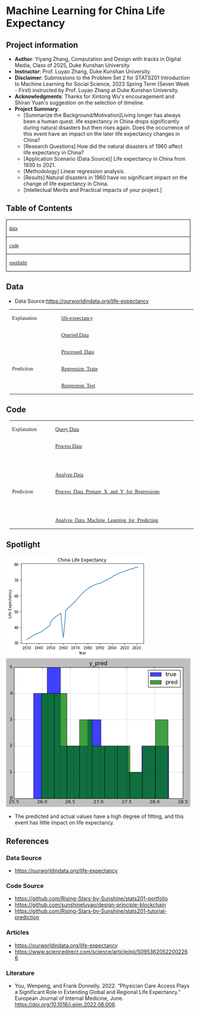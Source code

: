# Machine Learning for China Life Expectancy
## Project information
- **Author**: Yiyang Zhang, Computation and Design with tracks in Digital Media, Class of 2025, Duke Kunshan University
- **Instructor**: Prof. Luyao Zhang, Duke Kunshan University
- **Disclaimer**: Submissions to the Problem Set 2 for STATS201 Introduction to Machine Learning for Social Science, 2023 Spring Term (Seven Week - First) instructed by Prof. Luyao Zhang at Duke Kunshan University.
- **Acknowledgments**: Thanks for Xintong Wu's encouragement and Shiran Yuan's suggestion on the selection of timeline.
- **Project Summary**: 
  - [Summarize the Background/Motivation]Living longer has always been a human quest. life expectancy in China drops significantly during natural disasters but then rises again. Does the occurrence of this event have an impact on the later life expectancy changes in China?
  - [Research Questions] How did the natural disasters of 1960 affect life expectancy in China?
  - [Application Scenario (Data Source)] Life expectancy in China from 1930 to 2021.
  - [Methodology] Linear regression analysis.
  - [Results] Natural disasters in 1960 have no significant impact on the change of life expectancy in China.
  - [Intellectual Merits and Practical impacts of your project.] 

## Table of Contents
<table class="MsoTableGrid" border="1" cellspacing="0" style="border-collapse:collapse;border:none;mso-border-left-alt:0.5000pt solid windowtext;
mso-border-top-alt:0.5000pt solid windowtext;mso-border-right-alt:0.5000pt solid windowtext;mso-border-bottom-alt:0.5000pt solid windowtext;
mso-border-insideh:0.5000pt solid windowtext;mso-border-insidev:0.5000pt solid windowtext;mso-padding-alt:0.0000pt 5.4000pt 0.0000pt 5.4000pt ;"><tbody><tr><td width="426" valign="top" style="width:426.1000pt;padding:0.0000pt 5.4000pt 0.0000pt 5.4000pt ;border-left:1.0000pt solid windowtext;
mso-border-left-alt:0.5000pt solid windowtext;border-right:1.0000pt solid windowtext;mso-border-right-alt:0.5000pt solid windowtext;
border-top:1.0000pt solid windowtext;mso-border-top-alt:0.5000pt solid windowtext;border-bottom:1.0000pt solid windowtext;
mso-border-bottom-alt:0.5000pt solid windowtext;"><p class="MsoNormal"><span style="font-family:Calibri;mso-fareast-font-family:宋体;mso-bidi-font-family:'Times New Roman';
font-size:10.5000pt;mso-font-kerning:1.0000pt;"><a href="https://github.com/Rising-Stars-by-Sunshine/stats201-PS2-Yiyang/tree/main/data">data</a></span><span style="font-family:Calibri;mso-fareast-font-family:宋体;mso-bidi-font-family:'Times New Roman';
font-size:10.5000pt;mso-font-kerning:1.0000pt;"><o:p></o:p></span></p></td></tr><tr><td width="426" valign="top" style="width:426.1000pt;padding:0.0000pt 5.4000pt 0.0000pt 5.4000pt ;border-left:1.0000pt solid windowtext;
mso-border-left-alt:0.5000pt solid windowtext;border-right:1.0000pt solid windowtext;mso-border-right-alt:0.5000pt solid windowtext;
border-top:none;mso-border-top-alt:0.5000pt solid windowtext;border-bottom:1.0000pt solid windowtext;
mso-border-bottom-alt:0.5000pt solid windowtext;"><p class="MsoNormal"><span style="font-family:Calibri;mso-fareast-font-family:宋体;mso-bidi-font-family:'Times New Roman';
font-size:10.5000pt;mso-font-kerning:1.0000pt;"><a href="https://github.com/Rising-Stars-by-Sunshine/stats201-PS2-Yiyang/tree/main/code">code</a></span><span style="font-family:Calibri;mso-fareast-font-family:宋体;mso-bidi-font-family:'Times New Roman';
font-size:10.5000pt;mso-font-kerning:1.0000pt;"><o:p></o:p></span></p></td></tr><tr><td width="426" valign="top" style="width:426.1000pt;padding:0.0000pt 5.4000pt 0.0000pt 5.4000pt ;border-left:1.0000pt solid windowtext;
mso-border-left-alt:0.5000pt solid windowtext;border-right:1.0000pt solid windowtext;mso-border-right-alt:0.5000pt solid windowtext;
border-top:none;mso-border-top-alt:0.5000pt solid windowtext;border-bottom:1.0000pt solid windowtext;
mso-border-bottom-alt:0.5000pt solid windowtext;"><p class="MsoNormal"><span style="font-family:Calibri;mso-fareast-font-family:宋体;mso-bidi-font-family:'Times New Roman';
font-size:10.5000pt;mso-font-kerning:1.0000pt;"><a href="https://github.com/Rising-Stars-by-Sunshine/stats201-PS2-Yiyang/tree/main/spotlight">spotlight</a></span><span style="font-family:Calibri;mso-fareast-font-family:宋体;mso-bidi-font-family:'Times New Roman';
font-size:10.5000pt;mso-font-kerning:1.0000pt;"><o:p></o:p></span></p></td></tr></tbody></table>


## Data
- Data Source:https://ourworldindata.org/life-expectancy
<table class="MsoNormalTable" border="0" cellspacing="0" style="border-collapse:collapse;margin-left:6.7500pt;mso-table-layout-alt:fixed;
border:none;mso-padding-alt:0.0000pt 5.4000pt 0.0000pt 5.4000pt ;"><tbody><tr style="height:31.1000pt;"><td width="104" valign="top" rowspan="3" style="width:104.0000pt;padding:0.0000pt 5.4000pt 0.0000pt 5.4000pt ;border-left:none;
mso-border-left-alt:none;border-right:none;mso-border-right-alt:none;
border-top:none;mso-border-top-alt:none;border-bottom:none;
mso-border-bottom-alt:none;"><p class="MsoNormal" style="mso-pagination:widow-orphan;"><span style="font-family:'Times New Roman Regular';mso-fareast-font-family:宋体;font-size:10.5000pt;
mso-font-kerning:1.0000pt;">Explanation</span><span style="font-family:'Times New Roman Regular';mso-fareast-font-family:宋体;font-size:10.5000pt;
mso-font-kerning:1.0000pt;"><o:p></o:p></span></p></td><td width="339" valign="top" style="width:339.7500pt;padding:0.0000pt 5.4000pt 0.0000pt 5.4000pt ;border-left:none;
mso-border-left-alt:none;border-right:none;mso-border-right-alt:none;
border-top:none;mso-border-top-alt:none;border-bottom:none;
mso-border-bottom-alt:none;"><p class="MsoNormal" style="mso-pagination:widow-orphan;"><span style="font-family:'Times New Roman Regular';mso-fareast-font-family:宋体;font-size:10.5000pt;
mso-font-kerning:1.0000pt;"><a href="https://github.com/Rising-Stars-by-Sunshine/stats201-PS2-Yiyang/blob/main/data/Queried_Data/life-expectancy.csv">life-expectancy</a></span><span style="font-family:'Times New Roman Regular';mso-fareast-font-family:宋体;font-size:10.5000pt;
mso-font-kerning:1.0000pt;"><o:p></o:p></span></p></td></tr><tr style="height:31.1000pt;"><td width="339" valign="top" style="width:339.7500pt;padding:0.0000pt 5.4000pt 0.0000pt 5.4000pt ;border-left:none;
mso-border-left-alt:none;border-right:none;mso-border-right-alt:none;
border-top:none;mso-border-top-alt:none;border-bottom:none;
mso-border-bottom-alt:none;"><p class="MsoNormal" style="mso-pagination:widow-orphan;"><span style="font-family:'Times New Roman Regular';mso-fareast-font-family:宋体;font-size:10.5000pt;
mso-font-kerning:1.0000pt;"><a href="https://github.com/Rising-Stars-by-Sunshine/stats201-PS2-Yiyang/blob/main/data/Queried_Data/HL.csv">Queried Data</a></span><span style="font-family:'Times New Roman Regular';mso-fareast-font-family:宋体;font-size:10.5000pt;
mso-font-kerning:1.0000pt;"><o:p></o:p></span></p></td></tr><tr style="height:31.1000pt;"><td width="339" valign="top" style="width:339.7500pt;padding:0.0000pt 5.4000pt 0.0000pt 5.4000pt ;border-left:none;
mso-border-left-alt:none;border-right:none;mso-border-right-alt:none;
border-top:none;mso-border-top-alt:none;border-bottom:none;
mso-border-bottom-alt:none;"><p class="MsoNormal" style="mso-pagination:widow-orphan;"><span style="font-family:'Times New Roman Regular';mso-fareast-font-family:宋体;font-size:10.5000pt;
mso-font-kerning:1.0000pt;"><a href="https://github.com/Rising-Stars-by-Sunshine/stats201-PS2-Yiyang/blob/main/data/Processed_Data/CHL.csv">Processed Data</a></span><span style="font-family:'Times New Roman Regular';mso-fareast-font-family:宋体;font-size:10.5000pt;
mso-font-kerning:1.0000pt;"><o:p></o:p></span></p></td></tr><tr style="height:31.1000pt;"><td width="104" valign="top" rowspan="2" style="width:104.0000pt;padding:0.0000pt 5.4000pt 0.0000pt 5.4000pt ;border-left:none;
mso-border-left-alt:none;border-right:none;mso-border-right-alt:none;
border-top:none;mso-border-top-alt:none;border-bottom:none;
mso-border-bottom-alt:none;"><p class="MsoNormal" style="mso-pagination:widow-orphan;"><span style="font-family:'Times New Roman Regular';mso-fareast-font-family:宋体;font-size:10.5000pt;
mso-font-kerning:1.0000pt;">Prediction</span><span style="font-family:'Times New Roman Regular';mso-fareast-font-family:宋体;font-size:10.5000pt;
mso-font-kerning:1.0000pt;"><o:p></o:p></span></p></td><td width="339" valign="top" style="width:339.7500pt;padding:0.0000pt 5.4000pt 0.0000pt 5.4000pt ;border-left:none;
mso-border-left-alt:none;border-right:none;mso-border-right-alt:none;
border-top:none;mso-border-top-alt:none;border-bottom:none;
mso-border-bottom-alt:none;"><p class="MsoNormal" style="mso-pagination:widow-orphan;"><span style="font-family:'Times New Roman Regular';mso-fareast-font-family:宋体;font-size:10.5000pt;
mso-font-kerning:1.0000pt;"><a href="https://github.com/Rising-Stars-by-Sunshine/stats201-PS2-Yiyang/blob/main/data/Processed_Data/Regression_Train.csv">Regression Train</a></span><span style="font-family:'Times New Roman Regular';mso-fareast-font-family:宋体;font-size:10.5000pt;
mso-font-kerning:1.0000pt;"><o:p></o:p></span></p></td></tr><tr style="height:16.7500pt;"><td width="339" valign="top" style="width:339.7500pt;padding:0.0000pt 5.4000pt 0.0000pt 5.4000pt ;border-left:none;
mso-border-left-alt:none;border-right:none;mso-border-right-alt:none;
border-top:none;mso-border-top-alt:none;border-bottom:none;
mso-border-bottom-alt:none;"><p class="MsoNormal" style="mso-pagination:widow-orphan;"><span style="font-family:'Times New Roman Regular';mso-fareast-font-family:宋体;font-size:10.5000pt;
mso-font-kerning:1.0000pt;"><a href="https://github.com/Rising-Stars-by-Sunshine/stats201-PS2-Yiyang/blob/main/data/Processed_Data/Regression_Test.csv">Regression Test</a></span><span style="font-family:'Times New Roman Regular';mso-fareast-font-family:宋体;font-size:10.5000pt;
mso-font-kerning:1.0000pt;"><o:p></o:p></span></p></td></tr></tbody></table>

## Code
<table class="MsoNormalTable" border="0" cellspacing="0" style="border-collapse:collapse;margin-left:6.7500pt;mso-table-layout-alt:fixed;
border:none;mso-padding-alt:0.0000pt 5.4000pt 0.0000pt 5.4000pt ;"><tbody><tr style="height:31.1000pt;"><td width="104" valign="top" rowspan="3" style="width:104.0000pt;padding:0.0000pt 5.4000pt 0.0000pt 5.4000pt ;border-left:none;
mso-border-left-alt:none;border-right:none;mso-border-right-alt:none;
border-top:none;mso-border-top-alt:none;border-bottom:none;
mso-border-bottom-alt:none;"><p class="MsoNormal" style="mso-pagination:widow-orphan;"><span style="font-family:'Times New Roman Regular';mso-fareast-font-family:宋体;font-size:10.5000pt;
mso-font-kerning:1.0000pt;">Explanation</span><span style="font-family:'Times New Roman Regular';mso-fareast-font-family:宋体;font-size:10.5000pt;
mso-font-kerning:1.0000pt;"><o:p></o:p></span></p></td><td width="339" valign="top" style="width:339.7500pt;padding:0.0000pt 5.4000pt 0.0000pt 5.4000pt ;border-left:none;
mso-border-left-alt:none;border-right:none;mso-border-right-alt:none;
border-top:none;mso-border-top-alt:none;border-bottom:none;
mso-border-bottom-alt:none;"><p class="MsoNormal" style="mso-pagination:widow-orphan;"><span style="font-family:'Times New Roman Regular';mso-fareast-font-family:宋体;font-size:10.5000pt;
mso-font-kerning:1.0000pt;"><a href="https://github.com/Rising-Stars-by-Sunshine/stats201-PS2-Yiyang/blob/main/code/Query_Data.ipynb" title="Query_Data.ipynb">Query&nbsp;Data</a></span><span style="font-family:'Times New Roman Regular';mso-fareast-font-family:宋体;font-size:10.5000pt;
mso-font-kerning:1.0000pt;"><o:p></o:p></span></p></td></tr><tr style="height:31.1000pt;"><td width="339" valign="top" style="width:339.7500pt;padding:0.0000pt 5.4000pt 0.0000pt 5.4000pt ;border-left:none;
mso-border-left-alt:none;border-right:none;mso-border-right-alt:none;
border-top:none;mso-border-top-alt:none;border-bottom:none;
mso-border-bottom-alt:none;"><p class="MsoNormal" style="mso-pagination:widow-orphan;"><span style="font-family:'Times New Roman Regular';mso-fareast-font-family:宋体;font-size:10.5000pt;
mso-font-kerning:1.0000pt;"><a href="https://github.com/Rising-Stars-by-Sunshine/stats201-PS2-Yiyang/blob/main/code/Process_Data.ipynb" title="Process_Data.ipynb">Process&nbsp;Data</a></span><span style="font-family:'Times New Roman Regular';mso-fareast-font-family:宋体;font-size:10.5000pt;
mso-font-kerning:1.0000pt;"><o:p></o:p></span></p><p class="MsoNormal" style="mso-pagination:widow-orphan;"><span style="font-family:'Times New Roman Regular';mso-fareast-font-family:宋体;font-size:10.5000pt;
mso-font-kerning:1.0000pt;"><o:p>&nbsp;</o:p></span></p></td></tr><tr style="height:31.1000pt;"><td width="339" valign="top" style="width:339.7500pt;padding:0.0000pt 5.4000pt 0.0000pt 5.4000pt ;border-left:none;
mso-border-left-alt:none;border-right:none;mso-border-right-alt:none;
border-top:none;mso-border-top-alt:none;border-bottom:none;
mso-border-bottom-alt:none;"><p class="MsoNormal" style="mso-pagination:widow-orphan;"><span style="font-family:'Times New Roman Regular';mso-fareast-font-family:宋体;font-size:10.5000pt;
mso-font-kerning:1.0000pt;"><a href="https://github.com/Rising-Stars-by-Sunshine/stats201-PS2-Yiyang/blob/main/code/Analyze_Data_ipynb.ipynb" title="Analyze_Data_ipynb.ipynb">Analyze&nbsp;Data</a></span><span style="font-family:'Times New Roman Regular';mso-fareast-font-family:宋体;font-size:10.5000pt;
mso-font-kerning:1.0000pt;"><o:p></o:p></span></p></td></tr><tr style="height:31.1000pt;"><td width="104" valign="top" rowspan="2" style="width:104.0000pt;padding:0.0000pt 5.4000pt 0.0000pt 5.4000pt ;border-left:none;
mso-border-left-alt:none;border-right:none;mso-border-right-alt:none;
border-top:none;mso-border-top-alt:none;border-bottom:none;
mso-border-bottom-alt:none;"><p class="MsoNormal" style="mso-pagination:widow-orphan;"><span style="font-family:'Times New Roman Regular';mso-fareast-font-family:宋体;font-size:10.5000pt;
mso-font-kerning:1.0000pt;">Prediction</span><span style="font-family:'Times New Roman Regular';mso-fareast-font-family:宋体;font-size:10.5000pt;
mso-font-kerning:1.0000pt;"><o:p></o:p></span></p></td><td width="339" valign="top" style="width:339.7500pt;padding:0.0000pt 5.4000pt 0.0000pt 5.4000pt ;border-left:none;
mso-border-left-alt:none;border-right:none;mso-border-right-alt:none;
border-top:none;mso-border-top-alt:none;border-bottom:none;
mso-border-bottom-alt:none;"><p class="MsoNormal" style="mso-pagination:widow-orphan;"><span style="font-family:'Times New Roman Regular';mso-fareast-font-family:宋体;font-size:10.5000pt;
mso-font-kerning:1.0000pt;"><a href="https://github.com/Rising-Stars-by-Sunshine/stats201-PS2-Yiyang/blob/main/code/Process_Data_Prepare_X_and_Y_for_Classification_and_Regressions.ipynb">Process_Data_Prepare_X_and_Y_for_Regressions</a></span><span style="font-family:'Times New Roman Regular';mso-fareast-font-family:宋体;font-size:10.5000pt;
mso-font-kerning:1.0000pt;"><o:p></o:p></span></p><p class="MsoNormal" style="mso-pagination:widow-orphan;"><span style="font-family:'Times New Roman Regular';mso-fareast-font-family:宋体;font-size:10.5000pt;
mso-font-kerning:1.0000pt;"><o:p>&nbsp;</o:p></span></p></td></tr><tr style="height:16.7500pt;"><td width="339" valign="top" style="width:339.7500pt;padding:0.0000pt 5.4000pt 0.0000pt 5.4000pt ;border-left:none;
mso-border-left-alt:none;border-right:none;mso-border-right-alt:none;
border-top:none;mso-border-top-alt:none;border-bottom:none;
mso-border-bottom-alt:none;"><p class="MsoNormal" style="mso-pagination:widow-orphan;"><span style="font-family:'Times New Roman Regular';mso-fareast-font-family:宋体;font-size:10.5000pt;
mso-font-kerning:1.0000pt;"><a href="https://github.com/Rising-Stars-by-Sunshine/stats201-PS2-Yiyang/blob/main/code/Analyze_Data_Machine_Learning_for_Predicting_Market_Congestion_ipynb.ipynb">Analyze_Data_Machine_Learning_for_Predicting</a></span><span style="font-family:'Times New Roman Regular';mso-fareast-font-family:宋体;font-size:10.5000pt;
mso-font-kerning:1.0000pt;"><o:p></o:p></span></p></td></tr></tbody></table>

## Spotlight
![image](https://github.com/Rising-Stars-by-Sunshine/stats201-PS2-Yiyang/blob/main/spotlight/figures/Fig1.png)
![image](https://github.com/Rising-Stars-by-Sunshine/stats201-PS2-Yiyang/blob/main/spotlight/figures/Fig2.png)
- The predicted and actual values have a high degree of fitting, and this event has little impact on life expectancy.

## References

### Data Source
- https://ourworldindata.org/life-expectancy
### Code Source
- https://github.com/Rising-Stars-by-Sunshine/stats201-portfolio
- https://github.com/sunshineluyao/design-principle-blockchain
- https://github.com/Rising-Stars-by-Sunshine/stats201-tutorial-prediction
### Articles
- https://ourworldindata.org/life-expectancy
- https://www.sciencedirect.com/science/article/pii/S0953620522002266
### Literature
- You, Wenpeng, and Frank Donnelly. 2022. “Physician Care Access Plays a Significant Role in Extending Global and Regional Life Expectancy.” European Journal of Internal Medicine, June. https://doi.org/10.1016/j.ejim.2022.06.006.

